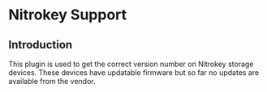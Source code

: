 Nitrokey Support
================

Introduction
------------

This plugin is used to get the correct version number on Nitrokey storage
devices. These devices have updatable firmware but so far no updates are
available from the vendor.
